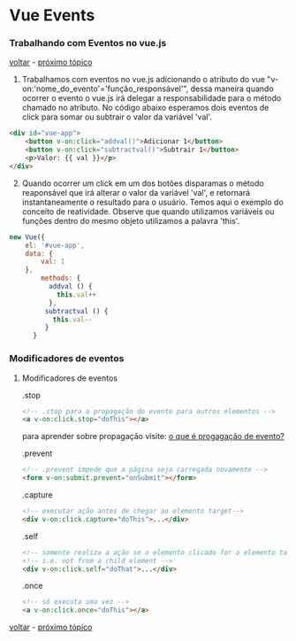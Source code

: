 # Vue Events
### Trabalhando com Eventos no vue.js

[voltar](https://github.com/CleverMatias/vueJsPlayList#tutorial-vue-js-por-matias-web-dev) - [próximo tópico](https://github.com/CleverMatias/vueJsPlayList/tree/master/P6_vue_events_keyup)

1. Trabalhamos com eventos no vue.js adicionando o atributo do vue "v-on:'nome_do_evento'='função_responsável'", dessa 	     maneira quando ocorrer o evento o vue.js irá delegar a responsabilidade para o método chamado no atributo.
No código abaixo esperamos dois eventos de click para somar ou subtrair o valor da variável 'val'.

```html
<div id="vue-app">
    <button v-on:click="addval()">Adicionar 1</button>
    <button v-on:click="subtractval()">Subtrair 1</button>
    <p>Valor: {{ val }}</p>
</div>
```

2. Quando ocorrer um click em um dos botões disparamas o método reaponsável que irá alterar o valor da variável 'val', e retornará instantaneamente o resultado para o usuário. Temos aqui o exemplo do conceito de reatividade. Observe que quando utilizamos variáveis ou funções dentro do mesmo objeto utilizamos a palavra 'this'.


```javascript
new Vue({
  	el: '#vue-app',
  	data: {
  		val: 1
  	},
        methods: {
          addval () {
            this.val++
          },
         subtractval () {
           this.val--
         }
      }
```

### Modificadores de eventos

  1. Modificadores de eventos

      .stop
      ```html
      <!-- .stop para a propagação do evento para outros elementos -->
      <a v-on:click.stop="doThis"></a>
      ```
      para aprender sobre propagação visite: [o que é progagação de evento?](https://www.w3schools.com/jquery/event_stoppropagation.asp)

      .prevent
      ```html
      <!-- .prevent impede que a página seja carregada novamente -->
      <form v-on:submit.prevent="onSubmit"></form>
      ```
      .capture
      ```html
      <!-- executar ação antes de chegar ao elemento target-->
      <div v-on:click.capture="doThis">...</div>
      ```
      .self
      ```html
      <!-- somente realiza a ação se o elemento clicado for o elemento target da ação-->
      <!-- i.e. not from a child element -->
      <div v-on:click.self="doThat">...</div>
      ```
      .once
      ```html
      <!-- só executa uma vez -->
      <a v-on:click.once="doThis"></a>
      ```

[voltar](https://github.com/CleverMatias/vueJsPlayList#tutorial-vue-js-por-matias-web-dev) - [próximo tópico](https://github.com/CleverMatias/vueJsPlayList/tree/master/P6_vue_events_keyup)



